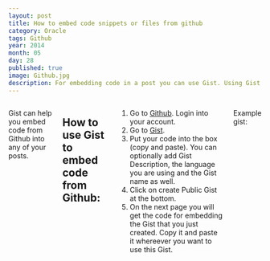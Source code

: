 ```yaml
---
layout: post
title: How to embed code snippets or files from github
category: Oracle
tags: Github
year: 2014
month: 05
day: 28
published: true
image: Github.jpg
description: For embedding code in a post you can use Gist. Using Gist you can embed any code into a post on your blog. Just go to gist.github.com and paste your code and click on create Gist.
---
```


<div class="row">	
	<div class="span9 columns">
		<p>Gist can help you embed code from Github into any of your posts.</p>
		<h2>How to use Gist to embed code from Github:</h2>
		<ol>
    <li>Go to <a href="https://github.com/" target="_blank">Github</a>. Login into your account.</li> 
    <li>Go to <a href="https://gist.github.com/" target="_blank">Gist</a>.</li>
    <li>Put your code into the box (copy and paste). You can optionally add Gist Description, the language you are using and the Gist name as well.</li>
    <li>Click on create Public Gist at the bottom.</li>
    <li>On the next page you will get the code for embedding the Gist that you just created. Copy it and paste it whereever you want to use this Gist.</li>
    </ol>
    <p>Example gist: <script src="https://gist.github.com/ajgupta/e92c46761fe0b0a730b0.js"></script> </p>
	</div>
</div> 
	

